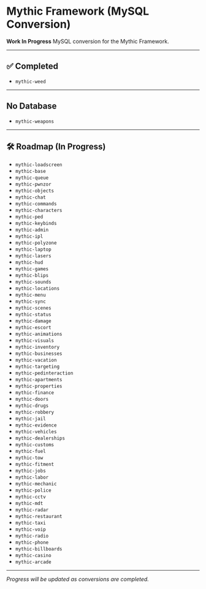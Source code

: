 # Mythic Framework (MySQL Conversion)

**Work In Progress** MySQL conversion for the Mythic Framework.

---

## ✅ Completed

- `mythic-weed`

---


## No Database

- `mythic-weapons`

---

## 🛠️ Roadmap (In Progress)

- `mythic-loadscreen`
- `mythic-base`
- `mythic-queue`
- `mythic-pwnzor`
- `mythic-objects`
- `mythic-chat`
- `mythic-commands`
- `mythic-characters`
- `mythic-ped`
- `mythic-keybinds`
- `mythic-admin`
- `mythic-ipl`
- `mythic-polyzone`
- `mythic-laptop`
- `mythic-lasers`
- `mythic-hud`
- `mythic-games`
- `mythic-blips`
- `mythic-sounds`
- `mythic-locations`
- `mythic-menu`
- `mythic-sync`
- `mythic-scenes`
- `mythic-status`
- `mythic-damage`
- `mythic-escort`
- `mythic-animations`
- `mythic-visuals`
- `mythic-inventory`
- `mythic-businesses`
- `mythic-vacation`
- `mythic-targeting`
- `mythic-pedinteraction`
- `mythic-apartments`
- `mythic-properties`
- `mythic-finance`
- `mythic-doors`
- `mythic-drugs`
- `mythic-robbery`
- `mythic-jail`
- `mythic-evidence`
- `mythic-vehicles`
- `mythic-dealerships`
- `mythic-customs`
- `mythic-fuel`
- `mythic-tow`
- `mythic-fitment`
- `mythic-jobs`
- `mythic-labor`
- `mythic-mechanic`
- `mythic-police`
- `mythic-cctv`
- `mythic-mdt`
- `mythic-radar`
- `mythic-restaurant`
- `mythic-taxi`
- `mythic-voip`
- `mythic-radio`
- `mythic-phone`
- `mythic-billboards`
- `mythic-casino`
- `mythic-arcade`

---

*Progress will be updated as conversions are completed.*
